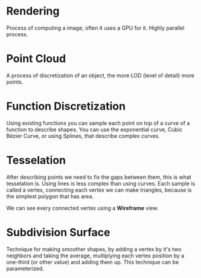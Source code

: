 # Rendering
Process of computing a image, often it uses a GPU for it.
Highly parallel process.

# Point Cloud 
A process of discretization of an object, the more LOD (level of detail) more points.

# Function Discretization
Using existing functions you can sample each point on top of a curve of a function to describe shapes.
You can use the exponential curve, Cubic Bézier Curve, or using Splines, that describe complex curves.


# Tesselation
After describing points we need to fix the gaps between them, this is what tesselation is.
Using lines is less complex than using curves.
Each sample is called a vertex, connecting each vertex we can make triangles, because is the simplest polygon that has area.

We can see every connected vertex using a **Wireframe** view.

# Subdivision Surface
Technique for making smoother shapes, by adding a vertex by it's two neighbors and taking the average, multiplying each vertex position by a one-third (or other value) and adding them up. This technique can be parameterized. 
